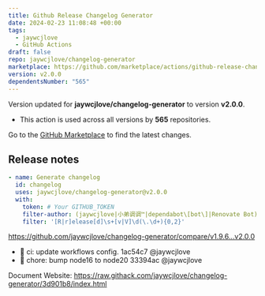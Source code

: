 ```yaml
---
title: Github Release Changelog Generator
date: 2024-02-23 11:08:48 +00:00
tags:
  - jaywcjlove
  - GitHub Actions
draft: false
repo: jaywcjlove/changelog-generator
marketplace: https://github.com/marketplace/actions/github-release-changelog-generator
version: v2.0.0
dependentsNumber: "565"
---
```



Version updated for **jaywcjlove/changelog-generator** to version **v2.0.0**.
- This action is used across all versions by **565** repositories.

Go to the [GitHub Marketplace](https://github.com/marketplace/actions/github-release-changelog-generator) to find the latest changes.

## Release notes

```yml
- name: Generate changelog
  id: changelog
  uses: jaywcjlove/changelog-generator@v2.0.0
  with:
    token: # Your GITHUB_TOKEN
    filter-author: (jaywcjlove|小弟调调™|dependabot\[bot\]|Renovate Bot)
    filter: '[R|r]elease[d]\s+[v|V]\d(\.\d+){0,2}'
```

https://github.com/jaywcjlove/changelog-generator/compare/v1.9.6...v2.0.0

- 💢 ci: update workflows config. 1ac54c7 @jaywcjlove
- 💄 chore: bump node16 to node20 33394ac @jaywcjlove

Document Website: https://raw.githack.com/jaywcjlove/changelog-generator/3d901b8/index.html
